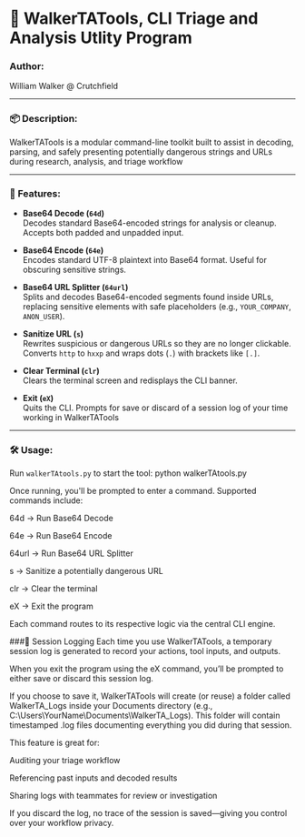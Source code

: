 # 🧰 WalkerTATools, CLI Triage and Analysis Utlity Program

### Author:
William Walker @ Crutchfield

---

### 📦 Description:
WalkerTATools is a modular command-line toolkit built to assist in decoding, parsing, and safely presenting potentially dangerous strings and URLs during research, analysis, and triage workflow

---

### 🚀 Features:

- **Base64 Decode (`64d`)**  
  Decodes standard Base64-encoded strings for analysis or cleanup. Accepts both padded and unpadded input.

- **Base64 Encode (`64e`)**  
  Encodes standard UTF-8 plaintext into Base64 format. Useful for obscuring sensitive strings.

- **Base64 URL Splitter (`64url`)**  
  Splits and decodes Base64-encoded segments found inside URLs, replacing sensitive elements with safe placeholders (e.g., `YOUR_COMPANY`, `ANON_USER`).

- **Sanitize URL (`s`)**  
  Rewrites suspicious or dangerous URLs so they are no longer clickable. Converts `http` to `hxxp` and wraps dots (`.`) with brackets like `[.]`.

- **Clear Terminal (`clr`)**  
  Clears the terminal screen and redisplays the CLI banner.

- **Exit (`eX`)**  
  Quits the CLI. Prompts for save or discard of a session log of your time working in WalkerTATools

---

### 🛠️ Usage:

Run `walkerTAtools.py` to start the tool:
python walkerTAtools.py

Once running, you'll be prompted to enter a command. Supported commands include:

64d      → Run Base64 Decode

64e      → Run Base64 Encode

64url    → Run Base64 URL Splitter

s        → Sanitize a potentially dangerous URL

clr      → Clear the terminal

eX       → Exit the program

Each command routes to its respective logic via the central CLI engine.

###📝 Session Logging
Each time you use WalkerTATools, a temporary session log is generated to record your actions, tool inputs, and outputs.

When you exit the program using the eX command, you’ll be prompted to either save or discard this session log.

If you choose to save it, WalkerTATools will create (or reuse) a folder called WalkerTA_Logs inside your Documents directory (e.g., C:\Users\YourName\Documents\WalkerTA_Logs). This folder will contain timestamped .log files documenting everything you did during that session.

This feature is great for:

Auditing your triage workflow

Referencing past inputs and decoded results

Sharing logs with teammates for review or investigation

If you discard the log, no trace of the session is saved—giving you control over your workflow privacy.
